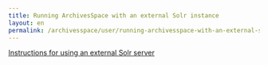 ```yaml
---
title: Running ArchivesSpace with an external Solr instance 
layout: en
permalink: /archivesspace/user/running-archivesspace-with-an-external-solr-instance/ 
---
```


[Instructions for using an external Solr server](https://github.com/archivesspace/archivesspace/blob/master/README_SOLR.md)

